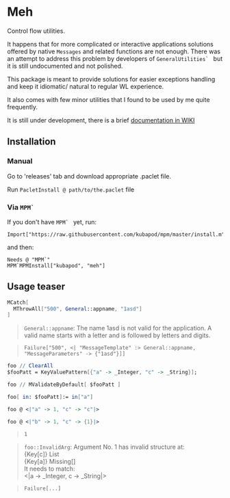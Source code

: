 # Meh

Control flow utilities.

It happens that for more complicated or interactive applications solutions offered by native `Messages` and related functions are not enough. 
There was an attempt to address this problem by developers of ``GeneralUtilities` `` but it is still undocumented and not polished. 

This package is meant to provide solutions for easier exceptions handling and keep it idiomatic/ natural to regular WL experience.

It also comes with few minor utilities that I found to be used by me quite frequently.

It is still under development, there is a brief [documentation in WIKI](https://github.com/kubaPod/Meh/wiki/Symbols-Guide)

## Installation
 
### Manual
 
   Go to 'releases' tab and download appropriate .paclet file.
    
   Run `PacletInstall @ path/to/the.paclet` file
   
### Via ``MPM` ``
   
If you don't have ``MPM` `` yet, run:
   
    Import["https://raw.githubusercontent.com/kubapod/mpm/master/install.m"]
   
and then:
   
    Needs @ "MPM`"    
    MPM`MPMInstall["kubapod", "meh"]
    
## Usage teaser

```Mathematica
MCatch[
  MThrowAll["500", General::appname, "1asd"]
]
```

> `General::appname`: The name 1asd is not valid for the application. A valid name starts with a letter and is followed by letters and digits.

> ```
> Failure["500", <| "MessageTemplate" :> General::appname, "MessageParameters" -> {"1asd"}]]
>  ```

```Mathematica
foo // ClearAll
$fooPatt = KeyValuePattern[{"a" -> _Integer, "c" -> _String}];

foo // MValidateByDefault[ $fooPatt ]

foo[ in: $fooPatt]:= in["a"]

foo @ <|"a" -> 1, "c" -> "c"|>

foo @ <|"b" -> 1, "c" -> {1}|>
```

> `1`

> `foo::InvalidArg`: Argument No. 1 has invalid structure at:<br>
>	{Key[c]}	List <br>
>	{Key[a]}	Missing[] <br>
> It needs to match: <br>
>	<|a -> _Integer, c -> _String|>

> ```Failure[...]```

